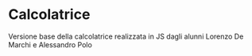 # Calcolatrice
Versione base della calcolatrice realizzata in JS dagli alunni Lorenzo De Marchi e Alessandro Polo
